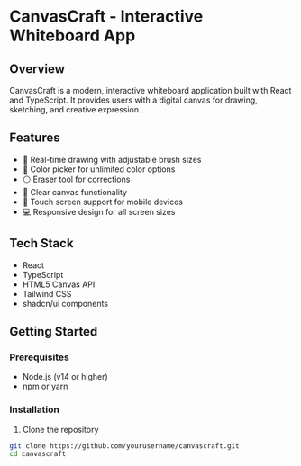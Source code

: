 # CanvasCraft - Interactive Whiteboard App

## Overview
CanvasCraft is a modern, interactive whiteboard application built with React and TypeScript. It provides users with a digital canvas for drawing, sketching, and creative expression.

## Features
- 🎨 Real-time drawing with adjustable brush sizes
- 🌈 Color picker for unlimited color options
- ⚪ Eraser tool for corrections
- 🔄 Clear canvas functionality
- 📱 Touch screen support for mobile devices
- 💻 Responsive design for all screen sizes

## Tech Stack
- React
- TypeScript
- HTML5 Canvas API
- Tailwind CSS
- shadcn/ui components

## Getting Started

### Prerequisites
- Node.js (v14 or higher)
- npm or yarn

### Installation
1. Clone the repository
```bash
git clone https://github.com/yourusername/canvascraft.git
cd canvascraft
